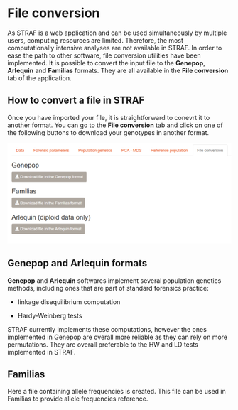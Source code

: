 # File conversion

As STRAF is a web application and can be used simultaneously by multiple users,
computing resources are limited. Therefore, the most computationally intensive analyses
are not available in STRAF. In order to ease the path to other software, 
file conversion utilities have been implemented. It is possible to convert
the input file to the __Genepop__, __Arlequin__ and __Familias__ formats. They are
all available in the __File conversion__ tab of the application.

## How to convert a file in STRAF

Once you have imported your file, it is straightforward to conevrt it to another 
format. You can go to the __File conversion__ tab and click on one of the following
buttons to download your genotypes in another format.

<center><img src="img/capture_file_conversion_1.png" class="capture"/></center>


## Genepop and Arlequin formats

__Genepop__ and __Arlequin__ softwares implement several population genetics methods, 
including ones that are part of standard forensics practice:

* linkage disequilibrium computation

* Hardy-Weinberg tests

STRAF currently implements these computations, however the ones implemented in 
Genepop are overall more reliable as they can rely on more permutations. They
are overall preferable to the HW and LD tests implemented in STRAF.

## Familias

Here a file containing allele frequencies is created. This file can be used in
Familias to provide allele frequencies reference.
